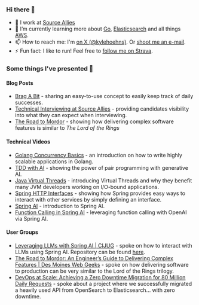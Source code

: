### Hi there 👋

- 🔭 I work at [Source Allies](https://www.sourceallies.com/)
- 🌱 I’m currently learning more about [Go](https://go.dev/), [Elasticsearch](https://www.elastic.co/) and all things [AWS](https://aws.amazon.com/).
- 📫 How to reach me: I'm [on X (@kylehoehns)](http://twitter.com/kylehoehns). Or [shoot me an e-mail](mailto:kyhoehns@gmail.com).
- ⚡ Fun fact: I like to run! Feel free to [follow me on Strava](https://www.strava.com/athletes/14172547).

### Some things I've presented 📢

#### Blog Posts
- [Brag A Bit](https://www.sourceallies.com/2021/08/brag-a-bit/) - sharing an easy-to-use concept to easily keep track of daily successes.
- [Technical Interviewing at Source Allies](https://www.sourceallies.com/2023/05/interviewing/) - providing candidates visibility into what they can expect when interviewing.
- [The Road to Mordor](https://www.sourceallies.com/2024/09/the-road-to-mordor/) - showing how delivering complex software features is similar to *The Lord of the Rings*

#### Technical Videos
- [Golang Concurrency Basics](https://www.linkedin.com/posts/source-allies_go-coderlife-technicallyspeaking-activity-7072603389758484480-b2vX) - an introduction on how to write highly scalable applications in Golang.
- [TDD with AI](https://www.linkedin.com/posts/source-allies_technicallyspeaking-ai-tdd-activity-7085287904276545536-Q-0m) - showing the power of pair programming with generative AI.
- [Java Virtual Threads](https://youtu.be/9gDQxGqKB7c?si=2V_l0QNPNQHNzeFo) - introducing Virtual Threads and why they benefit many JVM developers working on I/O-bound applications.
- [Spring HTTP Interfaces](https://www.youtube.com/watch?v=USHkXJ7CXPw) - showing how Spring provides easy ways to interact with other services by simply defining an interface.
- [Spring AI](https://www.youtube.com/watch?v=UEr3bmbYdiY) - introduction to Spring AI.
- [Function Calling in Spring AI](https://www.youtube.com/watch?v=nqqGJ4YhI6g) - leveraging function calling with OpenAI via Spring AI.

#### User Groups
- [Leveraging LLMs with Spring AI | CIJUG](https://www.meetup.com/central-iowa-java-users-group/events/298188550/) - spoke on how to interact with LLMs using Spring AI. Repository can be found [here](https://github.com/kylehoehns/spring-ai-demo).
- [The Road to Mordor: An Engineer’s Guide to Delivering Complex Features | Des Moines Web Geeks](https://www.meetup.com/des-moines-web-geeks/events/301610704) - spoke on how delivering software to production can be very similar to the Lord of the Rings trilogy.
- [DevOps at Scale: Achieving a Zero Downtime Migration for 80 Million Daily Requests](https://www.youtube.com/watch?v=_l2GROhxFs0) - spoke about a project where we successfully migrated a heavily used API from OpenSearch to Elasticsearch... with zero downtime.
